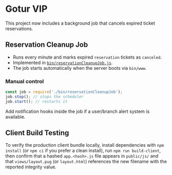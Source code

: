 # Gotur VIP

This project now includes a background job that cancels expired ticket reservations.

## Reservation Cleanup Job

* Runs every minute and marks expired `reservation` tickets as `canceled`.
* Implemented in [`bin/reservationCleanupJob.js`](bin/reservationCleanupJob.js).
* The job starts automatically when the server boots via `bin/www`.

### Manual control

```javascript
const job = require('./bin/reservationCleanupJob');
job.stop(); // stops the scheduler
job.start(); // restarts it
```

Add notification hooks inside the job if a user/branch alert system is available.

## Client Build Testing

To verify the production client bundle locally, install dependencies with `npm install` (or `npm ci` if you prefer a clean install), run `npm run build-client`, then confirm that a hashed `app.<hash>.js` file appears in `public/js/` and that `views/layout.pug` (or `layout.html`) references the new filename with the reported integrity value.
